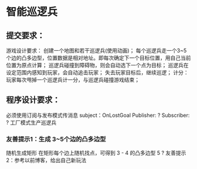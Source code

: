 # 智能巡逻兵

## 提交要求：
游戏设计要求：
创建一个地图和若干巡逻兵(使用动画)；
每个巡逻兵走一个3~5个边的凸多边型，位置数据是相对地址。即每次确定下一个目标位置，用自己当前位置为原点计算；
巡逻兵碰撞到障碍物，则会自动选下一个点为目标；
巡逻兵在设定范围内感知到玩家，会自动追击玩家；
失去玩家目标后，继续巡逻；
计分：玩家每次甩掉一个巡逻兵计一分，与巡逻兵碰撞游戏结束；
## 程序设计要求：
必须使用订阅与发布模式传消息
subject：OnLostGoal
Publisher: ?
Subscriber: ?
工厂模式生产巡逻兵
### 友善提示1：生成 3~5个边的凸多边型
随机生成矩形
在矩形每个边上随机找点，可得到 3 - 4 的凸多边型
5 ?
友善提示2：参考以前博客，给出自己新玩法
